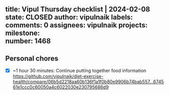 title:	Vipul Thursday checklist | 2024-02-08
state:	CLOSED
author:	vipulnaik
labels:	
comments:	0
assignees:	vipulnaik
projects:	
milestone:	
number:	1468
--
## Personal chores

- [x] ~1 hour 30 minutes: Continue putting together food information https://github.com/vipulnaik/diet-exercise-health/compare/06b5d2218aa60b136f1a1f0b80e9906b74bab557...674561e1ccc0c60050a4c6022030e230795686d9
